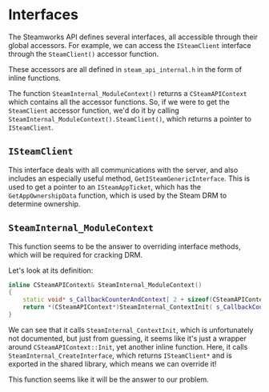 # Interfaces
The Steamworks API defines several interfaces, all accessible through their
global accessors. For example, we can access the `ISteamClient` interface
through the `SteamClient()` accessor function.

These accessors are all defined in `steam_api_internal.h` in the form of inline
functions.

The function `SteamInternal_ModuleContext()` returns a `CSteamAPIContext` which
contains all the accessor functions. So, if we were to get the `SteamClient`
accessor function, we'd do it by calling `SteamInternal_ModuleContext().SteamClient()`,
which returns a pointer to `ISteamClient`.

## `ISteamClient`
This interface deals with all communications with the server, and also includes
an especially useful method, `GetISteamGenericInterface`. This is used to get
a pointer to an `ISteamAppTicket`, which has the `GetAppOwnershipData` function,
which is used by the Steam DRM to determine ownership.

## `SteamInternal_ModuleContext`
This function seems to be the answer to overriding interface methods, which will
be required for cracking DRM.

Let's look at its definition:

```cpp
inline CSteamAPIContext& SteamInternal_ModuleContext()
{
	static void* s_CallbackCounterAndContext[ 2 + sizeof(CSteamAPIContext)/sizeof(void*) ] = { (void*)&SteamInternal_OnContextInit, 0 };
	return *(CSteamAPIContext*)SteamInternal_ContextInit( s_CallbackCounterAndContext );
}
```

We can see that it calls `SteamInternal_ContextInit`, which is unfortunately not
documented, but just from guessing, it seems like it's just a wrapper around
`CSteamAPIContext::Init`, yet another inline function. Here, it calls
`SteamInternal_CreateInterface`, which returns `ISteamClient*` and is exported in
the shared library, which means we can override it!

This function seems like it will be the answer to our problem.